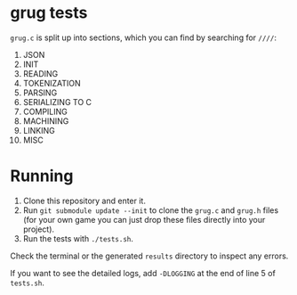 # grug tests

`grug.c` is split up into sections, which you can find by searching for `////`:

1. JSON
2. INIT
3. READING
4. TOKENIZATION
5. PARSING
6. SERIALIZING TO C
7. COMPILING
8. MACHINING
9. LINKING
10. MISC

# Running

1. Clone this repository and enter it.
2. Run `git submodule update --init` to clone the `grug.c` and `grug.h` files (for your own game you can just drop these files directly into your project).
3. Run the tests with `./tests.sh`.

Check the terminal or the generated `results` directory to inspect any errors.

If you want to see the detailed logs, add `-DLOGGING` at the end of line 5 of `tests.sh`.
